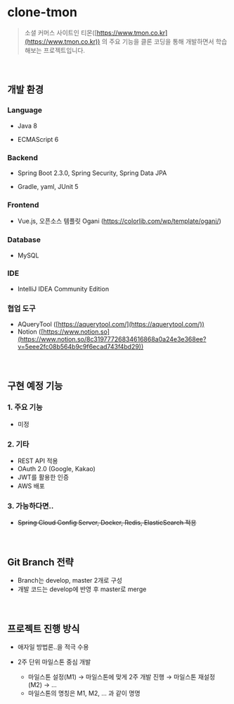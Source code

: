 # clone-tmon


> 소셜 커머스 사이트인 티몬([https://www.tmon.co.kr](https://www.tmon.co.kr)) 의 주요 기능을 클론 코딩을 통해 개발하면서 학습해보는 프로젝트입니다.  




　
## 개발 환경

### Language

- Java 8

- ECMAScript 6  

  

### Backend

- Spring Boot 2.3.0, Spring Security, Spring Data JPA

- Gradle, yaml, JUnit 5  

  

### Frontend

- Vue.js, 오픈소스 템플릿 Ogani (https://colorlib.com/wp/template/ogani/)

  
  
### Database

- MySQL  

  
  
### IDE

- IntelliJ IDEA Community Edition  

  

### 협업 도구

- AQueryTool ([https://aquerytool.com/](https://aquerytool.com/))
- Notion ([https://www.notion.so](https://www.notion.so/8c31977726834616868a0a24e3e368ee?v=5eee2fc08b564b9c9f6ecad743f4bd29))  




　
## 구현 예정 기능

### 1. 주요 기능

- 미정  
  
  
  
### 2. 기타

- REST API 적용
- OAuth 2.0 (Google, Kakao)
- JWT를 활용한 인증
- AWS 배포  
  
  
  
### 3. 가능하다면..

- ~~Spring Cloud Config Server, Docker, Redis, ElasticSearch 적용~~  




　
## Git Branch 전략

- Branch는 develop, master 2개로 구성
- 개발 코드는 develop에 반영 후 master로 merge  




　
## 프로젝트 진행 방식

- 애자일 방법론..을 적극 수용
- 2주 단위 마일스톤 중심 개발

  - 마일스톤 설정(M1) → 마일스톤에 맞게 2주 개발 진행 → 마일스톤 재설정(M2) → ...
  - 마일스톤의 명칭은 M1, M2, ... 과 같이 명명
